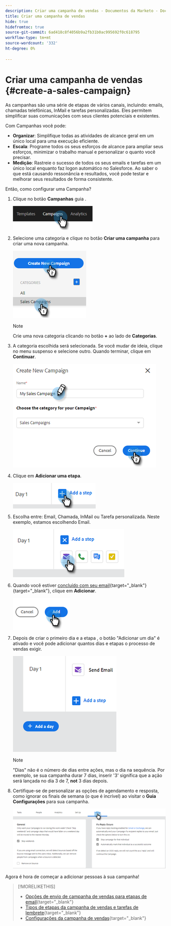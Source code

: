 ```yaml
---
description: Criar uma campanha de vendas - Documentos da Marketo - Documentação do produto
title: Criar uma campanha de vendas
hide: true
hidefromtoc: true
source-git-commit: 6ad418c8f4056b9a2fb31b0ac995692f0c618795
workflow-type: tm+mt
source-wordcount: '332'
ht-degree: 0%

---
```


# Criar uma campanha de vendas {#create-a-sales-campaign}

As campanhas são uma série de etapas de vários canais, incluindo: emails, chamadas telefônicas, InMail e tarefas personalizadas. Eles permitem simplificar suas comunicações com seus clientes potenciais e existentes.

Com Campanhas você pode:

* **Organizar**: Simplifique todas as atividades de alcance geral em um único local para uma execução eficiente.
* **Escala**: Programe todos os seus esforços de alcance para ampliar seus esforços, minimizar o trabalho manual e personalizar o quanto você precisar.
* **Medição**: Rastreie o sucesso de todos os seus emails e tarefas em um único local enquanto faz logon automático no Salesforce. Ao saber o que está causando ressonância e resultados, você pode testar e melhorar seus resultados de forma consistente.

Então, como configurar uma Campanha?

1. Clique no botão **Campanhas** guia .

   ![](assets/create-a-sales-campaign-1.png)

1. Selecione uma categoria e clique no botão **Criar uma campanha** para criar uma nova campanha.

   ![](assets/create-a-sales-campaign-2.png)

   >[!NOTE]
   >
   >Crie uma nova categoria clicando no botão **+** ao lado de **Categorias**.

1. A categoria escolhida será selecionada. Se você mudar de ideia, clique no menu suspenso e selecione outro. Quando terminar, clique em **Continuar**.

   ![](assets/create-a-sales-campaign-3.png)

1. Clique em **Adicionar uma etapa**.

   ![](assets/create-a-sales-campaign-4.png)

1. Escolha entre: Email, Chamada, InMail ou Tarefa personalizada. Neste exemplo, estamos escolhendo Email.

   ![](assets/create-a-sales-campaign-5.png)

1. Quando você estiver [concluído com seu email](/help/marketo/product-docs/marketo-sales-insight/actions/campaigns/sales-campaign-step-types-and-reminder-tasks.md#email){target=&quot;_blank&quot;}{target=&quot;_blank&quot;}, clique em **Adicionar**.

   ![](assets/create-a-sales-campaign-6.png)

1. Depois de criar o primeiro dia e a etapa , o botão &quot;Adicionar um dia&quot; é ativado e você pode adicionar quantos dias e etapas o processo de vendas exigir.

   ![](assets/create-a-sales-campaign-7.png)

   >[!NOTE]
   >
   >&quot;Dias&quot; não é o número de dias entre ações, mas o dia na sequência. Por exemplo, se sua campanha durar 7 dias, inserir &#39;3&#39; significa que a ação será lançada no dia 3 de 7, **not** 3 dias depois.

1. Certifique-se de personalizar as opções de agendamento e resposta, como ignorar os finais de semana (o que é incrível) ao visitar o **Guia Configurações** para sua campanha.

   ![](assets/create-a-sales-campaign-8.png)

Agora é hora de começar a adicionar pessoas à sua campanha!

>[!MORELIKETHIS]
>
>* [Opções de envio de campanha de vendas para etapas de email](/help/marketo/product-docs/marketo-sales-insight/actions/campaigns/sales-campaign-send-options-for-email-steps.md){target=&quot;_blank&quot;}
>* [Tipos de etapas da campanha de vendas e tarefas de lembrete](/help/marketo/product-docs/marketo-sales-insight/actions/campaigns/sales-campaign-step-types-and-reminder-tasks.md){target=&quot;_blank&quot;}
>* [Configurações da campanha de vendas](/help/marketo/product-docs/marketo-sales-insight/actions/campaigns/sales-campaign-settings.md){target=&quot;_blank&quot;}

